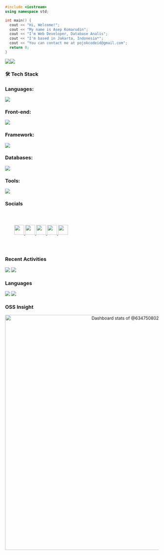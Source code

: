 <!-- ![home!](background2.png) -->
```cpp
#include <iostream>
using namespace std;

int main() {
  cout << "Hi, Welcome!";
  cout << "My name is Asep Komarudin";
  cout << "I'm Web Developer, Database Analis";
  cout << "I'm based in Jakarta, Indonesia*";
  cout << "You can contact me at pojokcodeid@gmail.com";
  return 0;
} 
```
<!--# Hi ![](https://user-images.githubusercontent.com/18350557/176309783-0785949b-9127-417c-8b55-ab5a4333674e.gif)My name is Asep Komarudin
## Web Developer, Database Analis
### 🌍  I'm based in Jakarta, Indonesia* 
### ✉️  You can contact me at [pojokcodeid@gmail.com](mailto:pojokcodeid@gmail.com)-->

<a href="https://www.github.com/pojokcodeid" target="_blank" rel="noreferrer"><img
src="https://img.shields.io/github/followers/pojokcodeid?logo=github&style=for-the-badge&color=0891b2&labelColor=1c1917" /></a><a href="https://www.twitter.com/pojokcodeid_" target="_blank" rel="noreferrer"><img
src="https://img.shields.io/twitter/follow/pojokcodeid_?logo=twitter&style=for-the-badge&color=0891b2&labelColor=1c1917"/></a>
  

### 🛠 Tech Stack
<!-- <p align="left">
    <a href="https://developer.mozilla.org/en-US/docs/Web/JavaScript" target="_blank" rel="noreferrer">
      <img src="https://raw.githubusercontent.com/danielcranney/readme-generator/main/public/icons/skills/javascript-colored.svg" width="36" height="36" alt="JavaScript" />
    </a>
    <a href="https://kotlinlang.org/" target="_blank" rel="noreferrer">
      <img src="https://raw.githubusercontent.com/danielcranney/readme-generator/main/public/icons/skills/kotlin-colored.svg" width="36" height="36" alt="Kotlin" />
    </a>
    <a href="https://www.php.net/" target="_blank" rel="noreferrer">
      <img src="https://raw.githubusercontent.com/danielcranney/readme-generator/main/public/icons/skills/php-colored.svg" width="36" height="36" alt="PHP" />
    </a>
    <a href="https://www.python.org/" target="_blank" rel="noreferrer">
      <img src="https://raw.githubusercontent.com/danielcranney/readme-generator/main/public/icons/skills/python-colored.svg" width="36" height="36" alt="Python" />
    </a>
    <a href="https://www.typescriptlang.org/" target="_blank" rel="noreferrer">
      <img src="https://raw.githubusercontent.com/danielcranney/readme-generator/main/public/icons/skills/typescript-colored.svg" width="36" height="36" alt="TypeScript" />
    </a>
    <a href="https://www.oracle.com/java/" target="_blank" rel="noreferrer">
      <img src="https://raw.githubusercontent.com/danielcranney/readme-generator/main/public/icons/skills/java-colored.svg" width="36" height="36" alt="Java" />
    </a>
    <a href="https://developer.mozilla.org/en-US/docs/Glossary/HTML5" target="_blank" rel="noreferrer">
      <img src="https://raw.githubusercontent.com/danielcranney/readme-generator/main/public/icons/skills/html5-colored.svg" width="36" height="36" alt="HTML5" />
    </a>
    <a href="https://reactjs.org/" target="_blank" rel="noreferrer">
      <img src="https://raw.githubusercontent.com/danielcranney/readme-generator/main/public/icons/skills/react-colored.svg" width="36" height="36" alt="React" />
    </a>
    <a href="https://www.w3.org/TR/CSS/#css" target="_blank" rel="noreferrer">
      <img src="https://raw.githubusercontent.com/danielcranney/readme-generator/main/public/icons/skills/css3-colored.svg" width="36" height="36" alt="CSS3" />
    </a>
    <a href="https://getbootstrap.com/" target="_blank" rel="noreferrer">
      <img src="https://raw.githubusercontent.com/danielcranney/readme-generator/main/public/icons/skills/bootstrap-colored.svg" width="36" height="36" alt="Bootstrap" />
    </a>
    <a href="https://nodejs.org/en/" target="_blank" rel="noreferrer">
      <img src="https://raw.githubusercontent.com/danielcranney/readme-generator/main/public/icons/skills/nodejs-colored.svg" width="36" height="36" alt="NodeJS" />
    </a>
    <a href="https://www.mysql.com/" target="_blank" rel="noreferrer">
      <img src="https://raw.githubusercontent.com/danielcranney/readme-generator/main/public/icons/skills/mysql-colored.svg" width="36" height="36" alt="MySQL" />
    </a>
    <a href="https://www.postgresql.org/" target="_blank" rel="noreferrer">
      <img src="https://raw.githubusercontent.com/danielcranney/readme-generator/main/public/icons/skills/postgresql-colored.svg" width="36" height="36" alt="PostgreSQL" />
    </a>
    <a href="https://www.mongodb.com/" target="_blank" rel="noreferrer">
      <img src="https://raw.githubusercontent.com/danielcranney/readme-generator/main/public/icons/skills/mongodb-colored.svg" width="36" height="36" alt="MongoDB" />
    </a>
</p> --->

<div margin-bottom:"5px">
    <h3>Languages:</h3>
    <img src="https://skillicons.dev/icons?i=php,js,ts,java,py,kotlin,lua,go">
</div>

<div margin-bottom:"5px">
    <h3>Front-end:</h3>
    <img src="https://skillicons.dev/icons?i=html,css,bootstrap,tailwind,sass,jquery,react,npm,yarn,vite">
</div>

<div gap-bottom: "5px">
    <h3>Framework:</h3>
    <img src="https://skillicons.dev/icons?i=express,nestjs,laravel">
</div>

<div gap-bottom: "5px">
    <h3>Databases:</h3>
    <img src="https://skillicons.dev/icons?i=mysql,sqlite,mongodb">
</div>

<div gap-bottom: "5px">
    <h3>Tools:</h3>
    <img src="https://skillicons.dev/icons?i=vscode,git,github,postman,neovim,notion">
</div> 


### Socials
<p style="display: inline-block;padding:30px;" align="left">
    <a href="https://www.facebook.com/pojokcodeid" target="_blank" rel="noreferrer">
      <img src="https://raw.githubusercontent.com/danielcranney/readme-generator/main/public/icons/socials/facebook.svg" width="32" height="32" />
    </a> 
    <a href="https://www.github.com/pojokcodeid" target="_blank" rel="noreferrer">
      <img src="https://raw.githubusercontent.com/danielcranney/readme-generator/main/public/icons/socials/github.svg" width="32" height="32" />
    </a> 
    <a href="http://www.instagram.com/pojokcodeid_" target="_blank" rel="noreferrer">
      <img src="https://raw.githubusercontent.com/danielcranney/readme-generator/main/public/icons/socials/instagram.svg" width="32" height="32" />
    </a> 
    <a href="https://www.twitter.com/pojokcodeid_" target="_blank" rel="noreferrer">
      <img src="https://raw.githubusercontent.com/danielcranney/readme-generator/main/public/icons/socials/twitter.svg" width="32" height="32" />
    </a> 
    <a href="https://www.youtube.com/c/pojokcode" target="_blank" rel="noreferrer">
      <img src="https://raw.githubusercontent.com/danielcranney/readme-generator/main/public/icons/socials/youtube.svg" width="32" height="32" />
    </a>
</p>

### Recent Activities

<!-- <p align="left">
  <a href="https://github.com/pojokcodeid"><img alt="github stats" height="150px" src="https://github-readme-stats.vercel.app/api?username=pojokcodeid&count_private=true&show_icons=true&custom_title=GitHub%20Stats&hide_border=true&theme=transparent" /></a>
  <a href="https://github.com/pojokcodeid"><img alt="github stats" height="150px" src="https://github-readme-streak-stats.herokuapp.com/?user=pojokcodeid&theme=transparent&hide_border=true" /></a>
</p> -->

[![](http://github-profile-summary-cards.vercel.app/api/cards/profile-details?username=pojokcodeid&theme=transparent)](https://github.com/pojokcodeid)
[![](https://github-readme-activity-graph.vercel.app/graph?username=pojokcodeid&theme=github-dark-dimmed&custom_title=Contribution%20Graph%20in%20the%20last%2031%20days&hide_border=true)](https://github.com/pojokcodeid)

### Languages

[![](http://github-profile-summary-cards.vercel.app/api/cards/repos-per-language?username=pojokcodeid&theme=transparent)](https://github.com/pojokcodeid)
[![](http://github-profile-summary-cards.vercel.app/api/cards/most-commit-language?username=pojokcodeid&theme=transparent)](https://github.com/pojokcodeid)
<!-- [![](https://github-readme-stats.vercel.app/api/top-langs/?username=pojokcodeid&layout=compact&count_private=true&show_icons=true&theme=transparent&hide_border=true)](https://github.com/pojokcodeid) -->

### OSS Insight

<!-- Copy-paste in your Readme.md file -->

<a href="https://next.ossinsight.io/widgets/official/compose-user-dashboard-stats?user_id=12960671" target="_blank" style="display: block" align="center">
  <picture>
    <source media="(prefers-color-scheme: dark)" srcset="https://next.ossinsight.io/widgets/official/compose-user-dashboard-stats/thumbnail.png?user_id=12960671&image_size=auto&color_scheme=dark" width="771" height="auto">
    <img alt="Dashboard stats of @634750802" src="https://next.ossinsight.io/widgets/official/compose-user-dashboard-stats/thumbnail.png?user_id=12960671&image_size=auto&color_scheme=light" width="771" height="auto">
  </picture>
</a>

<!-- Made with [OSS Insight](https://ossinsight.io/) -->



<!--### Badges
  | MyGithub Stats  |  Summary  | 
  |-------------- | -------------- | 
  | ![Pojok Code GitHub stats](https://github-readme-stats.vercel.app/api?username=pojokcodeid&show_icons=true&theme=tokyonight) | [![GitHub Streak](https://github-readme-streak-stats.herokuapp.com/?user=pojokcodeid&theme=tokyonight)](https://git.io/streak-stats) | -->

<!--<a href="http://www.github.com/pojokcodeid"><img src="https://github-readme-stats.vercel.app/api?username=pojokcodeid&show_icons=true&hide=&count_private=true&title_color=0891b2&text_color=ffffff&icon_color=0891b2&bg_color=1c1917&hide_border=true&show_icons=true" alt="pojokcodeid's GitHub stats" /></a>-->

<!--<a href="https://github.com/pojokcodeid" align="left"><img src="https://github-readme-stats.vercel.app/api/top-langs/?username=pojokcodeid&theme=tokyonight&langs_count=10&custom_title=Top%20%Languages" alt="Top Languages" /></a>-->
